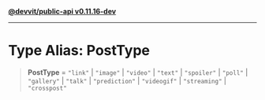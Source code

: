 [**@devvit/public-api v0.11.16-dev**](../../README.md)

---

# Type Alias: PostType

> **PostType** = `"link"` \| `"image"` \| `"video"` \| `"text"` \| `"spoiler"` \| `"poll"` \| `"gallery"` \| `"talk"` \| `"prediction"` \| `"videogif"` \| `"streaming"` \| `"crosspost"`
